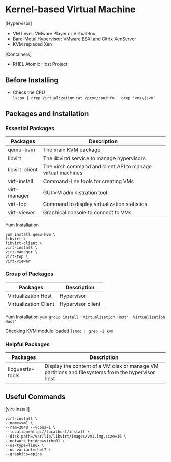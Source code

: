 # Kernel-based Virtual Machine  

[Hypervisor]

- VM Level: VMware Player or VirtualBox
- Bare-Metal Hypervisor: VMware ESXi and Citrix XenServer
- KVM replaced Xen

[Containers]
- RHEL Atomic Host Project

## Before Installing

- Check the CPU  
`lscpu | grep Virtualization`
`cat /proc/cpuinfo | grep 'vmx\|svm'`

## Packages and Installation  

### Essential Packages
Packages | Description
--- | ---
qemu-kvm | The main KVM package
libvirt | The libvirtd service to manage hypervisors
libvirt-client | The virsh command and client API to manage virtual machines
virt-install | Command-line tools for creating VMs
virt-manager | GUI VM administration tool
virt-top | Command to display virtualization statistics
virt-viewer | Graphical console to connect to VMs

Yum Installation
```
yum install qemu-kvm \
libvirt \
libvirt-client \
virt-install \
virt-manager \
virt-top \
virt-viewer
```

### Group of Packages
Packages | Description
--- | ---
Virtualization Host | Hypervisor
Virtualization Client | Hypervisor client

Yum Installation
`yum group install 'Virtualization Host' 'Virtualization Host'`

Checking KVM module loaded
`lsmod | grep -i kvm`
### Helpful Packages
Packages | Description
--- | ---
libguestfs-tools | Display the content of a VM disk or manage VM partitions and filesystems from the hypervisor host  

## Useful Commands  

[virt-install]

```
virt-install \
--name=vm1 \
--ram=2048 --vcpus=1 \
--location=http://localhost/install \
--disk path=/var/lib/libvirt/images/vm1.img,size=16 \
--network bridge=virbr01 \
--os-type=linux \
--os-variant=rhel7 \
--graphics=spice
```

